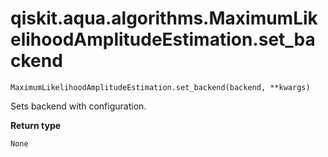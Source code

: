# qiskit.aqua.algorithms.MaximumLikelihoodAmplitudeEstimation.set\_backend

`MaximumLikelihoodAmplitudeEstimation.set_backend(backend, **kwargs)`

Sets backend with configuration.

**Return type**

`None`
